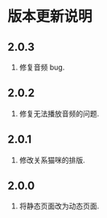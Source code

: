 # 版本更新说明

## 2.0.3

1. 修复音频 bug.

## 2.0.2

1. 修复无法播放音频的问题.

## 2.0.1

1. 修改关系猫咪的排版.

## 2.0.0

1. 将静态页面改为动态页面.
